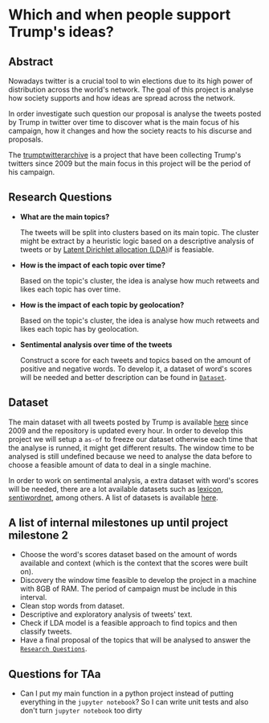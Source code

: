 # Which and when people support Trump's ideas?
## Abstract
Nowadays twitter is a crucial tool to win elections due to its high power of distribution across the world's network.
The goal of this project is analyse how society supports and how ideas are spread across the network.

In order investigate such question our proposal is analyse the tweets posted by Trump in twitter over time to discover 
what is the main focus of his campaign, how it changes and 
how the society reacts to his discurse and proposals. 

The [trumptwitterarchive](http://www.trumptwitterarchive.com/) is a project that have 
been collecting Trump's twitters since 2009 but the main focus in this project will be the period of his campaign.



## Research Questions
- **What are the main topics?**
   
   The tweets will be split into clusters based on its main topic. The cluster might be extract by a heuristic logic
    based on a descriptive analysis of tweets or by 
    [Latent Dirichlet allocation (LDA)](https://en.wikipedia.org/wiki/Latent_Dirichlet_allocation)if is feasiable.
   
- **How is the impact of each topic over time?**

    Based on the topic's cluster, the idea is analyse how much retweets and likes each topic has over time.  

- **How is the impact of each topic by geolocation?** 

    Based on the topic's cluster, the idea is analyse how much retweets and likes each topic has by geolocation.

- **Sentimental analysis over time of the tweets**
    
    Construct a score for each tweets and topics based on the amount of positive and negative words. To develop it, 
    a dataset of word's scores will be needed and better description can be found in [`Dataset`](#Dataset).


## Dataset 
The main dataset with all tweets posted by Trump is available [here](https://github.com/bpb27/trump_tweet_data_archive) 
since 2009 and the repository is updated every hour. In order to develop this project we will setup a `as-of` to freeze 
our dataset otherwise each time that the analyse is runned, it might get different results. The window time to be 
analysed is still undefined because we need to analyse the data before to choose a feasible amount of data to deal 
in a single machine.

In order to work on sentimental analysis, a extra dataset with word's scores will be needed, there are a lot available 
datasets such as [lexicon](https://www.cs.uic.edu/~liub/FBS/sentiment-analysis.html#lexicon), 
[sentiwordnet](http://sentiwordnet.isti.cnr.it/), among others. A list of datasets is available [here](https://medium.com/@datamonsters/sentiment-analysis-tools-overview-part-1-positive-and-negative-words-databases-ae35431a470c).


## A list of internal milestones up until project milestone 2
- Choose the word's scores dataset based on the amount of words available and context (which is the context that the scores were built on).
- Discovery the window time feasible to develop the project in a machine with 8GB of RAM. The period of campaign must be include in this interval.
- Clean stop words from dataset.
- Descriptive and exploratory analysis of tweets' text.
- Check if LDA model is a feasible approach to find topics and then classify tweets.
- Have a final proposal of the topics that will be analysed to answer the [`Research Questions`](#Research-Questions).

## Questions for TAa
- Can I put my main function in a python project instead of putting everything in the `jupyter notebook`? So I can write unit tests and also don't turn `jupyter notebook` too dirty 